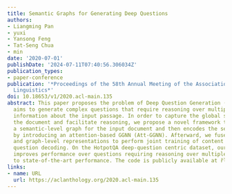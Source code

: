 ```yaml
---
title: Semantic Graphs for Generating Deep Questions
authors:
- Liangming Pan
- yuxi
- Yansong Feng
- Tat-Seng Chua
- min
date: '2020-07-01'
publishDate: '2024-07-11T07:40:56.306034Z'
publication_types:
- paper-conference
publication: '*Proceedings of the 58th Annual Meeting of the Association for Computational
  Linguistics*'
doi: 10.18653/v1/2020.acl-main.135
abstract: This paper proposes the problem of Deep Question Generation (DQG), which
  aims to generate complex questions that require reasoning over multiple pieces of
  information about the input passage. In order to capture the global structure of
  the document and facilitate reasoning, we propose a novel framework that first constructs
  a semantic-level graph for the input document and then encodes the semantic graph
  by introducing an attention-based GGNN (Att-GGNN). Afterward, we fuse the document-level
  and graph-level representations to perform joint training of content selection and
  question decoding. On the HotpotQA deep-question centric dataset, our model greatly
  improves performance over questions requiring reasoning over multiple facts, leading
  to state-of-the-art performance. The code is publicly available at r̆lhttps://github.com/WING-NUS/SG-Deep-Question-Generation.
links:
- name: URL
  url: https://aclanthology.org/2020.acl-main.135
---
```

